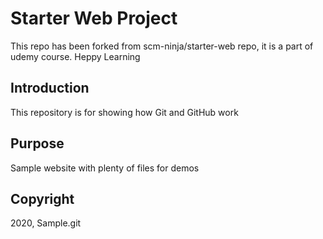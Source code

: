 # Starter Web Project

This repo has been forked from scm-ninja/starter-web repo, it is a part of udemy course. Heppy Learning

## Introduction

This repository is for showing how Git and GitHub work

## Purpose

Sample website with plenty of files for demos

## Copyright

2020, Sample.git



